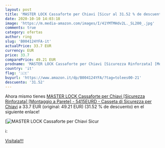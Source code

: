 ```yaml
---
layout: post
title: 'MASTER LOCK Cassaforte per Chiavi [Sicur al 31.52 % de descuento'
date: 2020-10-10 14:03:18
image: 'https://m.media-amazon.com/images/I/41YMTMHdv2L._SL200_.jpg'
comments: true
category: ofertas
author: ring
slug: 'B004124YFA-it'
actualPrice: 33.7 EUR
currency: EUR
price: 33.7
comparePrice: 49.21 EUR
prodname: 'MASTER LOCK Cassaforte per Chiavi [Sicurezza Rinforzata] [Montaggio a Parete] - 5415EURD - Casseta di Sicurezza per Chiavi'
country: 'it'
flag: '🇮🇹'
buyurl: 'https://www.amazon.it/dp/B004124YFA/?tag=tolees00-21'
descuento: '31.52'
---
```


Ahora mismo tienes [MASTER LOCK Cassaforte per Chiavi [Sicurezza Rinforzata] [Montaggio a Parete] - 5415EURD - Casseta di Sicurezza per Chiavi](https://www.amazon.it/dp/B004124YFA/?tag=tolees00-21) a 33.7 EUR (original: 49.21 EUR) (31.52 %  de descuento) en el siguiente enlace!

[![MASTER LOCK Cassaforte per Chiavi [Sicur](https://m.media-amazon.com/images/I/41YMTMHdv2L._SL200_.jpg)](https://www.amazon.it/dp/B004124YFA/?tag=tolees00-21)

ℹ️:


[Visítala!!!](https://www.amazon.it/dp/B004124YFA/?tag=tolees00-21)
